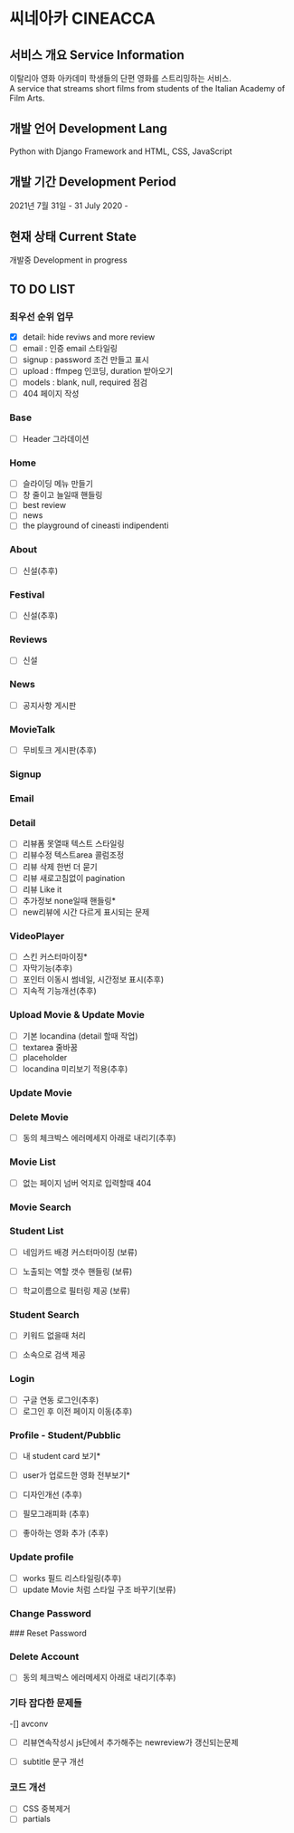 # 씨네아카 CINEACCA 


## 서비스 개요 Service Information

이탈리아 영화 아카데미 학생들의 단편 영화를 스트리밍하는 서비스.  
A service that streams short films from students of the Italian Academy of Film Arts.

## 개발 언어 Development Lang

Python with Django Framework and HTML, CSS, JavaScript

## 개발 기간 Development Period

2021년 7월 31일 - 
31 July 2020 -


## 현재 상태 Current State

개발중
Development in progress


## TO DO LIST 

### 최우선 순위 업무 

- [x] detail: hide reviws and more review 
- [ ] email : 인증 email 스타일링 
- [ ] signup : password 조건 만들고 표시
- [ ] upload : ffmpeg 인코딩,  duration 받아오기
- [ ] models : blank, null, required 점검
- [ ] 404 페이지 작성

### Base

- [ ] Header 그라데이션
  
### Home

- [ ] 슬라이딩 메뉴 만들기
- [ ] 창 줄이고 늘일때 핸들링
- [ ] best review
- [ ] news
- [ ] the playground of cineasti indipendenti

### About

- [ ] 신설(추후)
  
### Festival
- [ ] 신설(추후)

### Reviews
- [ ] 신설
  
### News

- [ ] 공지사항 게시판

### MovieTalk

- [ ] 무비토크 게시판(추후)

### Signup


### Email 

 
### Detail

- [ ] 리뷰폼 못열때 텍스트 스타일링
- [ ] 리뷰수정 텍스트area 콜럼조정
- [ ] 리뷰 삭제 한번 더 묻기
- [ ] 리뷰 새로고침없이 pagination
- [ ] 리뷰 Like it
- [ ] 추가정보 none일때 핸들링*
- [ ] new리뷰에 시간 다르게 표시되는 문제

### VideoPlayer

- [ ] 스킨 커스터마이징*
- [ ] 자막기능(추후)
- [ ] 포인터 이동시 썸네일, 시간정보 표시(추후)
- [ ] 지속적 기능개선(추후)

### Upload Movie & Update Movie
  
- [ ] 기본 locandina (detail 할때 작업)
- [ ] textarea  줄바꿈
- [ ] placeholder
- [ ] locandina 미리보기 적용(추후)

### Update Movie

### Delete Movie

-[ ] 동의 체크박스 에러메세지 아래로 내리기(추후)


### Movie List

- [ ] 없는 페이지 넘버 억지로 입력할때 404

### Movie Search

### Student List

- [ ] 네임카드 배경 커스터마이징 (보류)
- [ ] 노출되는 역할 갯수 핸들링 (보류)
- [ ] 학교이름으로 필터링 제공 (보류)


### Student Search

- [ ] 키워드 없을때 처리
- [ ] 소속으로 검색 제공


### Login
  
- [ ] 구글 연동 로그인(추후)
- [ ] 로그인 후 이전 페이지 이동(추후)

### Profile - Student/Pubblic

- [ ] 내 student card 보기*
- [ ] user가 업로드한 영화 전부보기*
  
- [ ] 디자인개선 (추후)
- [ ] 필모그래피화 (추후)
- [ ] 좋아하는 영화 추가 (추후)



### Update profile

- [ ] works 필드 리스타일링(추후)
- [ ] update Movie 처럼 스타일 구조 바꾸기(보류)

### Change Password


### Reset Password


###  Delete Account

-[ ] 동의 체크박스 에러메세지 아래로 내리기(추후)





### 기타 잡다한 문제들

-[] avconv

- [ ] 리뷰연속작성시 js단에서 추가해주는 newreview가 갱신되는문제
- [ ] subtitle 문구 개선


### 코드 개선

- [ ] CSS 중복제거
- [ ] partials
